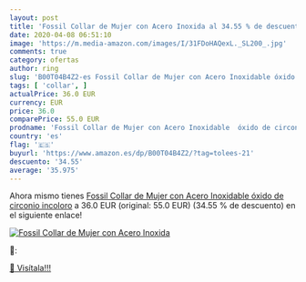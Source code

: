 ```yaml
---
layout: post
title: 'Fossil Collar de Mujer con Acero Inoxida al 34.55 % de descuento'
date: 2020-04-08 06:51:10
image: 'https://m.media-amazon.com/images/I/31FDoHAQexL._SL200_.jpg'
comments: true
category: ofertas
author: ring
slug: 'B00T04B4Z2-es Fossil Collar de Mujer con Acero Inoxidable óxido de...'
tags: [ 'collar', ]
actualPrice: 36.0 EUR
currency: EUR
price: 36.0
comparePrice: 55.0 EUR
prodname: 'Fossil Collar de Mujer con Acero Inoxidable  óxido de circonio incoloro'
country: 'es'
flag: '🇪🇸'
buyurl: 'https://www.amazon.es/dp/B00T04B4Z2/?tag=tolees-21'
descuento: '34.55'
average: '35.975'
---
```


Ahora mismo tienes [Fossil Collar de Mujer con Acero Inoxidable  óxido de circonio incoloro](https://www.amazon.es/dp/B00T04B4Z2/?tag=tolees-21) a 36.0 EUR (original: 55.0 EUR) (34.55 %  de descuento) en el siguiente enlace!

[![Fossil Collar de Mujer con Acero Inoxida](https://m.media-amazon.com/images/I/31FDoHAQexL._SL200_.jpg)](https://www.amazon.es/dp/B00T04B4Z2/?tag=tolees-21)

🔎:


[🛒 Visítala!!!](https://www.amazon.es/dp/B00T04B4Z2/?tag=tolees-21)
